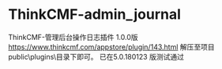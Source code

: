 # ThinkCMF-admin_journal
ThinkCMF-管理后台操作日志插件
1.0.0版 
https://www.thinkcmf.com/appstore/plugin/143.html
解压至项目public\plugins\目录下即可。
已在5.0.180123 版测试通过
